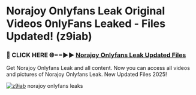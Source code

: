 # Norajoy Onlyfans Leak Original Videos 0nlyFans Leaked - Files Updated! (z9iab)

<h3>🔴 CLICK HERE 🌐==►► <a href="https://tinyurl.com/2jnfzry5" rel="nofollow">Norajoy Onlyfans Leak Updated Files</a></h3>

Get Norajoy Onlyfans Leak and all content. Now you can access all videos and pictures of Norajoy Onlyfans Leak. New Updated Files 2025!

[![z9iab](https://i.imgur.com/GyGTBgg.gif)](https://tinyurl.com/2jnfzry5)
norajoy onlyfans leaks